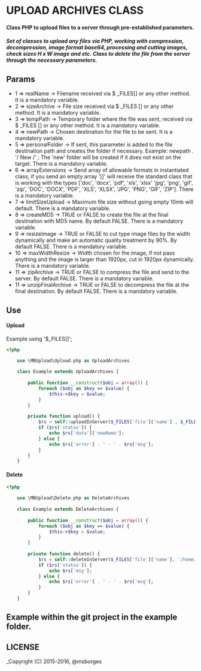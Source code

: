 UPLOAD ARCHIVES CLASS
===============
#### Class PHP to upload files to a server through pre-established parameters.

##### Set of classes to upload any files via PHP, working with compression, decompression, image format base64, processing and cutting images, check sizes H x W image and etc. Class to delete the file from the server through the necessary parameters.

## Params
- 1 => realName -> Filename received via $ _FILES[] or any other method. It is a mandatory variable.
- 2 => sizeArchive -> File size received via $ _FILES [] or any other method. It is a mandatory variable.
- 3 => tempPath -> Temporary folder where the file was sent, received via $ _FILES [] or any other method. It is a mandatory variable.
- 4 => newPath -> Chosen destination for the file to be sent. It is a mandatory variable.
- 5 => personalFolder -> If sent, this parameter is added to the file destination path and creates the folder if necessary. Example: newpath . '/ New /' ; The 'new' folder will be created if it does not exist on the target. There is a mandatory variable.
- 6 => arrayExtensions -> Send array of allowable formats in instantiated class, if you send an empty array '[]' will receive the standard class that is working with the types ['doc', 'docx', 'pdf', 'xls', 'xlsx' 'jpg', 'png', 'gif', 'zip', 'DOC', 'DOCX', 'PDF', 'XLS', 'XLSX', 'JPG', 'PNG', 'GIF', 'ZIP']. There is a mandatory variable.
- 7 => limitSizeUpload -> Maximum file size without going empty 10mb will default. There is a mandatory variable.
- 8 => createMD5 -> TRUE or FALSE to create the file at the final destination with MD5 name. By default FALSE. There is a mandatory variable.
- 9 => resizeImage -> TRUE or FALSE to cut type image files by the width dynamically and make an automatic quality treatment by 90%. By default FALSE. There is a mandatory variable.
- 10 => maxWidthResize -> Width chosen for the image, if not pass anything and the image is larger than 1920px, cut in 1920px dynamically. There is a mandatory variable.
- 11 => zipArchive -> TRUE or FALSE to compress the file and send to the server. By default FALSE. There is a mandatory variable.
- 11 => unzipFinalArchive -> TRUE or FALSE to decompress the file at the final destination. By default FALSE. There is a mandatory variable.

## Use

#### Upload

Example using '$_FILES[]';

```php
<?php

    use \MBUpload\Upload.php as UploadArchives
    
    class Example extends UploadArchives {
    
        public function __construct($obj = array()) {
            foreach ($obj as $key => $value) {
                $this->$key = $value;
            }
        }
        
        private function upload() {
            $rs = self::uploadInServer($_FILES['file']['name'] , $_FILES['file']['size'], $_FILES['file']['tmp_name_'], '/home/user/msborges/images', '/new/', ['jpg', 'jpeg', 'gif', 'png', 'bmp', 'JPG','JPEG', 'GIF', 'PNG', 'BMP'], 10485760, true, false, 0, false, false);
            if ($rs['status']) {
                echo $rs['data']['newName'];
            } else {
                echo $rs['error'] . ' - ' . $rs['msg'];
            }
        }
    }
```

#### Delete

```php
<?php

    use \MBUpload\Delete.php as DeleteArchives
    
    class Example extends DeleteArchives {
    
        public function __construct($obj = array()) {
            foreach ($obj as $key => $value) {
                $this->$key = $value;
            }
        }
        
        private function delete() {
            $rs = self::deleteInServer($_FILES['file']['name'], '/home/user/msborges/images', '/new/');
            if ($rs['status']) {
                echo $rs['msg'];
            } else {
                echo $rs['error'] . ' - ' . $rs['msg'];
            }
        }
    }
```

## Example within the git project in the example folder.

LICENSE
-------

_Copyright (C) 2015-2016, @msborges
